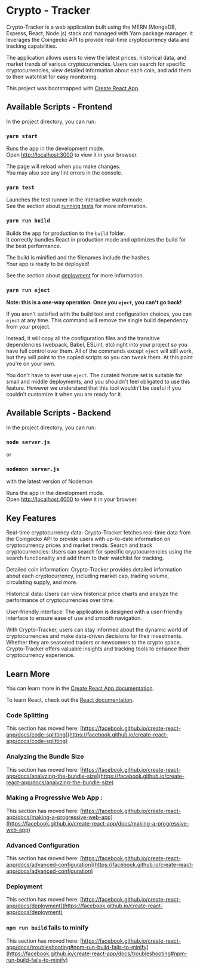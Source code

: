 # Crypto - Tracker

Crypto-Tracker is a web application built using the MERN (MongoDB, Express, React, Node.js) stack and managed with Yarn package manager. It leverages the Coingecko API to provide real-time cryptocurrency data and tracking capabilities.

The application allows users to view the latest prices, historical data, and market trends of various cryptocurrencies. Users can search for specific cryptocurrencies, view detailed information about each coin, and add them to their watchlist for easy monitoring.

This project was bootstrapped with [Create React App](https://github.com/facebook/create-react-app).


## Available Scripts - Frontend

In the project directory, you can run:

### `yarn start`

Runs the app in the development mode.\
Open [http://localhost:3000](http://localhost:3000) to view it in your browser.

The page will  reload when you make changes.\
You may also see any lint errors in the console.

### `yarn test`

Launches the test runner in the interactive watch mode.\
See the section about [running tests](https://facebook.github.io/create-react-app/docs/running-tests) for more information.

### `yarn run build`

Builds the app for production to the `build` folder.\
It correctly bundles React in production mode and optimizes the build for the best performance.

The build is minified and the filenames include the hashes.\
Your app is ready to be deployed!

See the section about [deployment](https://facebook.github.io/create-react-app/docs/deployment) for more information.

### `yarn run eject`

**Note: this is a one-way operation. Once you `eject`, you can't go back!**

If you aren't satisfied with the build tool and configuration choices, you can `eject` at any time. This command will remove the single build dependency from your project.

Instead, it will copy all the configuration files and the transitive dependencies (webpack, Babel, ESLint, etc) right into your project so you have full control over them. All of the commands except `eject` will still work, but they will point to the copied scripts so you can tweak them. At this point you're on your own.

You don't have to ever use `eject`. The curated feature set is suitable for small and middle deployments, and you shouldn't feel obligated to use this feature. However we understand that this tool wouldn't be useful if you couldn't customize it when you are 
ready for it.


## Available Scripts - Backend

In the project directory, you can run:

### `node server.js`
or
### `nodemon server.js`
with the latest version of Nodemon

Runs the app in the development mode.\
Open [http://localhost:4000](http://localhost:4000) to view it in your browser.

## Key Features 

Real-time cryptocurrency data: Crypto-Tracker fetches real-time data from the Coingecko API to provide users with up-to-date information on cryptocurrency prices and market trends.
Search and track cryptocurrencies: Users can search for specific cryptocurrencies using the search functionality and add them to their watchlist for tracking.

Detailed coin information: Crypto-Tracker provides detailed information about each cryptocurrency, including market cap, trading volume, circulating supply, and more.

Historical data: Users can view historical price charts and analyze the performance of cryptocurrencies over time.

User-friendly interface: The application is designed with a user-friendly interface to ensure ease of use and smooth navigation.

With Crypto-Tracker, users can stay informed about the dynamic world of cryptocurrencies and make data-driven decisions for their investments. Whether they are seasoned traders or newcomers to the crypto space, Crypto-Tracker offers valuable insights and tracking tools to enhance their cryptocurrency experience.


## Learn More

You can learn more in the [Create React App documentation](https://facebook.github.io/create-react-app/docs/getting-started).

To learn React, check out the [React documentation](https://reactjs.org/).

### Code Splitting

This section has moved here: [https://facebook.github.io/create-react-app/docs/code-splitting](https://facebook.github.io/create-react-app/docs/code-splitting)

### Analyzing the Bundle Size

This section has moved here: [https://facebook.github.io/create-react-app/docs/analyzing-the-bundle-size](https://facebook.github.io/create-react-app/docs/analyzing-the-bundle-size)

### Making a Progressive Web App :

This section has moved here: [https://facebook.github.io/create-react-app/docs/making-a-progressive-web-app](https://facebook.github.io/create-react-app/docs/making-a-progressive-web-app)

### Advanced Configuration

This section has moved here: [https://facebook.github.io/create-react-app/docs/advanced-configuration](https://facebook.github.io/create-react-app/docs/advanced-configuration)

### Deployment

This section has moved here: [https://facebook.github.io/create-react-app/docs/deployment](https://facebook.github.io/create-react-app/docs/deployment)

### `npm run build` fails to minify

This section has moved here: [https://facebook.github.io/create-react-app/docs/troubleshooting#npm-run-build-fails-to-minify](https://facebook.github.io/create-react-app/docs/troubleshooting#npm-run-build-fails-to-minify)
